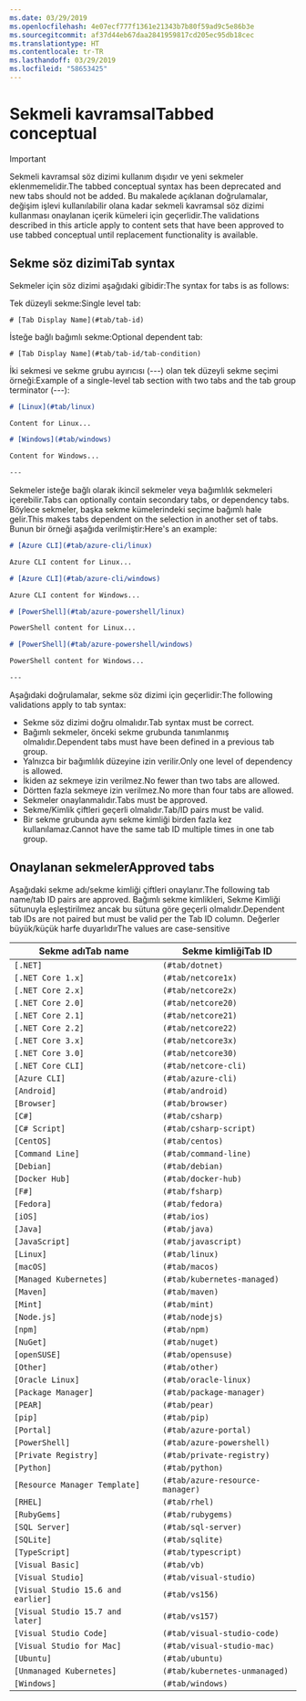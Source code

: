 ```yaml
---
ms.date: 03/29/2019
ms.openlocfilehash: 4e07ecf777f1361e21343b7b80f59ad9c5e86b3e
ms.sourcegitcommit: af37d44eb67daa2841959817cd205ec95db18cec
ms.translationtype: HT
ms.contentlocale: tr-TR
ms.lasthandoff: 03/29/2019
ms.locfileid: "58653425"
---
```

# <a name="tabbed-conceptual"></a><span data-ttu-id="13bf4-101">Sekmeli kavramsal</span><span class="sxs-lookup"><span data-stu-id="13bf4-101">Tabbed conceptual</span></span>

> [!IMPORTANT]
> <span data-ttu-id="13bf4-102">Sekmeli kavramsal söz dizimi kullanım dışıdır ve yeni sekmeler eklenmemelidir.</span><span class="sxs-lookup"><span data-stu-id="13bf4-102">The tabbed conceptual syntax has been deprecated and new tabs should not be added.</span></span> <span data-ttu-id="13bf4-103">Bu makalede açıklanan doğrulamalar, değişim işlevi kullanılabilir olana kadar sekmeli kavramsal söz dizimi kullanması onaylanan içerik kümeleri için geçerlidir.</span><span class="sxs-lookup"><span data-stu-id="13bf4-103">The validations described in this article apply to content sets that have been approved to use tabbed conceptual until replacement functionality is available.</span></span>

## <a name="tab-syntax"></a><span data-ttu-id="13bf4-104">Sekme söz dizimi</span><span class="sxs-lookup"><span data-stu-id="13bf4-104">Tab syntax</span></span>

<span data-ttu-id="13bf4-105">Sekmeler için söz dizimi aşağıdaki gibidir:</span><span class="sxs-lookup"><span data-stu-id="13bf4-105">The syntax for tabs is as follows:</span></span>

<span data-ttu-id="13bf4-106">Tek düzeyli sekme:</span><span class="sxs-lookup"><span data-stu-id="13bf4-106">Single level tab:</span></span>

`# [Tab Display Name](#tab/tab-id)`

<span data-ttu-id="13bf4-107">İsteğe bağlı bağımlı sekme:</span><span class="sxs-lookup"><span data-stu-id="13bf4-107">Optional dependent tab:</span></span>

`# [Tab Display Name](#tab/tab-id/tab-condition)`

<span data-ttu-id="13bf4-108">İki sekmesi ve sekme grubu ayırıcısı (---) olan tek düzeyli sekme seçimi örneği:</span><span class="sxs-lookup"><span data-stu-id="13bf4-108">Example of a single-level tab section with two tabs and the tab group terminator (---):</span></span>

```markdown
# [Linux](#tab/linux)

Content for Linux...

# [Windows](#tab/windows)

Content for Windows...

---
```

<span data-ttu-id="13bf4-109">Sekmeler isteğe bağlı olarak ikincil sekmeler veya bağımlılık sekmeleri içerebilir.</span><span class="sxs-lookup"><span data-stu-id="13bf4-109">Tabs can optionally contain secondary tabs, or dependency tabs.</span></span> <span data-ttu-id="13bf4-110">Böylece sekmeler, başka sekme kümelerindeki seçime bağımlı hale gelir.</span><span class="sxs-lookup"><span data-stu-id="13bf4-110">This makes tabs dependent on the selection in another set of tabs.</span></span> <span data-ttu-id="13bf4-111">Bunun bir örneği aşağıda verilmiştir:</span><span class="sxs-lookup"><span data-stu-id="13bf4-111">Here's an example:</span></span>

```markdown
# [Azure CLI](#tab/azure-cli/linux)

Azure CLI content for Linux...

# [Azure CLI](#tab/azure-cli/windows)

Azure CLI content for Windows...

# [PowerShell](#tab/azure-powershell/linux)

PowerShell content for Linux...

# [PowerShell](#tab/azure-powershell/windows)

PowerShell content for Windows...

---
```

<span data-ttu-id="13bf4-112">Aşağıdaki doğrulamalar, sekme söz dizimi için geçerlidir:</span><span class="sxs-lookup"><span data-stu-id="13bf4-112">The following validations apply to tab syntax:</span></span>

- <span data-ttu-id="13bf4-113">Sekme söz dizimi doğru olmalıdır.</span><span class="sxs-lookup"><span data-stu-id="13bf4-113">Tab syntax must be correct.</span></span>
- <span data-ttu-id="13bf4-114">Bağımlı sekmeler, önceki sekme grubunda tanımlanmış olmalıdır.</span><span class="sxs-lookup"><span data-stu-id="13bf4-114">Dependent tabs must have been defined in a previous tab group.</span></span>
- <span data-ttu-id="13bf4-115">Yalnızca bir bağımlılık düzeyine izin verilir.</span><span class="sxs-lookup"><span data-stu-id="13bf4-115">Only one level of dependency is allowed.</span></span>
- <span data-ttu-id="13bf4-116">İkiden az sekmeye izin verilmez.</span><span class="sxs-lookup"><span data-stu-id="13bf4-116">No fewer than two tabs are allowed.</span></span>
- <span data-ttu-id="13bf4-117">Dörtten fazla sekmeye izin verilmez.</span><span class="sxs-lookup"><span data-stu-id="13bf4-117">No more than four tabs are allowed.</span></span>
- <span data-ttu-id="13bf4-118">Sekmeler onaylanmalıdır.</span><span class="sxs-lookup"><span data-stu-id="13bf4-118">Tabs must be approved.</span></span>
- <span data-ttu-id="13bf4-119">Sekme/Kimlik çiftleri geçerli olmalıdır.</span><span class="sxs-lookup"><span data-stu-id="13bf4-119">Tab/ID pairs must be valid.</span></span>
- <span data-ttu-id="13bf4-120">Bir sekme grubunda aynı sekme kimliği birden fazla kez kullanılamaz.</span><span class="sxs-lookup"><span data-stu-id="13bf4-120">Cannot have the same tab ID multiple times in one tab group.</span></span>

## <a name="approved-tabs"></a><span data-ttu-id="13bf4-121">Onaylanan sekmeler</span><span class="sxs-lookup"><span data-stu-id="13bf4-121">Approved tabs</span></span>

<span data-ttu-id="13bf4-122">Aşağıdaki sekme adı/sekme kimliği çiftleri onaylanır.</span><span class="sxs-lookup"><span data-stu-id="13bf4-122">The following tab name/tab ID pairs are approved.</span></span> <span data-ttu-id="13bf4-123">Bağımlı sekme kimlikleri, Sekme Kimliği sütunuyla eşleştirilmez ancak bu sütuna göre geçerli olmalıdır.</span><span class="sxs-lookup"><span data-stu-id="13bf4-123">Dependent tab IDs are not paired but must be valid per the Tab ID column.</span></span> <span data-ttu-id="13bf4-124">Değerler büyük/küçük harfe duyarlıdır</span><span class="sxs-lookup"><span data-stu-id="13bf4-124">The values are case-sensitive</span></span>

|<span data-ttu-id="13bf4-125">Sekme adı</span><span class="sxs-lookup"><span data-stu-id="13bf4-125">Tab name</span></span>              |<span data-ttu-id="13bf4-126">Sekme kimliği</span><span class="sxs-lookup"><span data-stu-id="13bf4-126">Tab ID</span></span>            |
|----------------------|------------------|
|`[.NET]`              |`(#tab/dotnet)`   |
|`[.NET Core 1.x]`     |`(#tab/netcore1x)`|
|`[.NET Core 2.x]`     |`(#tab/netcore2x)`|
|`[.NET Core 2.0]`     |`(#tab/netcore20)`|
|`[.NET Core 2.1]`     |`(#tab/netcore21)`|
|`[.NET Core 2.2]`     |`(#tab/netcore22)`|
|`[.NET Core 3.x]`     |`(#tab/netcore3x)`|
|`[.NET Core 3.0]`     |`(#tab/netcore30)`|
|`[.NET Core CLI]`     |`(#tab/netcore-cli)`|
|`[Azure CLI]`         |`(#tab/azure-cli)`|
|`[Android]`           |`(#tab/android)`  |
|`[Browser]`           |`(#tab/browser)`  |
|`[C#]`                |`(#tab/csharp)`   |
|`[C# Script]`         |`(#tab/csharp-script)`|
|`[CentOS]`            |`(#tab/centos)`|
|`[Command Line]`      |`(#tab/command-line)`|
|`[Debian]`            |`(#tab/debian)`|
|`[Docker Hub]`        |`(#tab/docker-hub)`|
|`[F#]`                |`(#tab/fsharp)`|
|`[Fedora]`            |`(#tab/fedora)`|
|`[iOS]`               |`(#tab/ios)`      |
|`[Java]`              |`(#tab/java)`|
|`[JavaScript]`        |`(#tab/javascript)`|
|`[Linux]`             |`(#tab/linux)`    |
|`[macOS]`             |`(#tab/macos)`    |
|`[Managed Kubernetes]`|`(#tab/kubernetes-managed)`|
|`[Maven]`             |`(#tab/maven)`|
|`[Mint]`              |`(#tab/mint)`|
|`[Node.js]`           |`(#tab/nodejs)`|
|`[npm]`               |`(#tab/npm)` |
|`[NuGet]`             |`(#tab/nuget)`|
|`[openSUSE]`          |`(#tab/opensuse)`|
|`[Other]`             |`(#tab/other)` |
|`[Oracle Linux]`      |`(#tab/oracle-linux)`|
|`[Package Manager]`   |`(#tab/package-manager)` |
|`[PEAR]`              |`(#tab/pear)`|
|`[pip]`               |`(#tab/pip)`|
|`[Portal]`            |`(#tab/azure-portal)`    |
|`[PowerShell]`        |`(#tab/azure-powershell)`|
|`[Private Registry]`  |`(#tab/private-registry)`|
|`[Python]`            |`(#tab/python)`|
|`[Resource Manager Template]`|`(#tab/azure-resource-manager)`|
|`[RHEL]`              |`(#tab/rhel)`|
|`[RubyGems]`          |`(#tab/rubygems)`|
|`[SQL Server]`        |`(#tab/sql-server)`|
|`[SQLite]`            |`(#tab/sqlite)`|
|`[TypeScript]`        |`(#tab/typescript)`|
|`[Visual Basic]`      |`(#tab/vb)` |
|`[Visual Studio]`     |`(#tab/visual-studio)`|
|`[Visual Studio 15.6 and earlier]`|`(#tab/vs156)`|
|`[Visual Studio 15.7 and later]`  |`(#tab/vs157)`|
|`[Visual Studio Code]`            |`(#tab/visual-studio-code)`|
|`[Visual Studio for Mac]`         |`(#tab/visual-studio-mac)`|
|`[Ubuntu]`                        |`(#tab/ubuntu)`|
|`[Unmanaged Kubernetes]`          |`(#tab/kubernetes-unmanaged)`|
|`[Windows]`   |`(#tab/windows)`   |